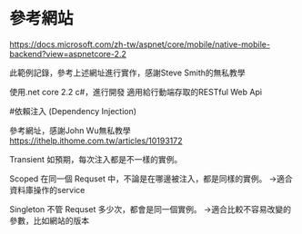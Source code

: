 # 參考網站
https://docs.microsoft.com/zh-tw/aspnet/core/mobile/native-mobile-backend?view=aspnetcore-2.2

此範例記錄，參考上述網址進行實作，感謝Steve Smith的無私教學

使用.net core 2.2 c#，進行開發
適用給行動端存取的RESTful Web Api

#依賴注入 (Dependency Injection)

參考網址，感謝John Wu無私教學
https://ithelp.ithome.com.tw/articles/10193172

Transient
如預期，每次注入都是不一樣的實例。

Scoped
在同一個 Requset 中，不論是在哪邊被注入，都是同樣的實例。
->適合資料庫操作的service

Singleton
不管 Requset 多少次，都會是同一個實例。
->適合比較不容易改變的參數，比如網站的版本
